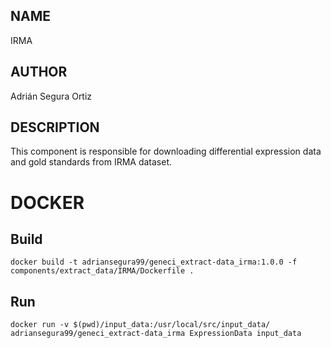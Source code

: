 ## NAME

IRMA

## AUTHOR

Adrián Segura Ortiz

## DESCRIPTION

This component is responsible for downloading differential expression data and gold standards from IRMA dataset.

# DOCKER

## Build

```
docker build -t adriansegura99/geneci_extract-data_irma:1.0.0 -f components/extract_data/IRMA/Dockerfile .
```

## Run

```
docker run -v $(pwd)/input_data:/usr/local/src/input_data/ adriansegura99/geneci_extract-data_irma ExpressionData input_data
```
